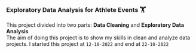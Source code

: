 ### Exploratory Data Analysis for Athlete Events :weight_lifting:
This project divided into two parts: **Data Cleaning** and **Exploratory Data Analysis**  
The aim of doing this project is to show my skills in clean and analyze data projects. I started this project at `12-10-2022` and end at `22-10-2022` 
